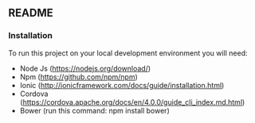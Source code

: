 ## README

### Installation
To run this project on your local development environment you will need:
* Node Js (https://nodejs.org/download/)
* Npm  (https://github.com/npm/npm)
* Ionic (http://ionicframework.com/docs/guide/installation.html) 
* Cordova (https://cordova.apache.org/docs/en/4.0.0/guide_cli_index.md.html)
* Bower (run this command: npm install bower)
